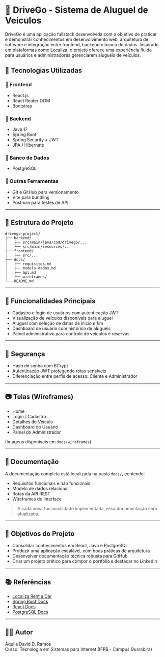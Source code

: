 # 🚗 DriveGo - Sistema de Aluguel de Veículos

DriveGo é uma aplicação fullstack desenvolvida com o objetivo de praticar e demonstrar conhecimentos em desenvolvimento web, arquitetura de software e integração entre frontend, backend e banco de dados. Inspirado em plataformas como [Localiza](https://www.localiza.com/brasil/pt-br), o projeto oferece uma experiência fluida para usuários e administradores gerenciarem aluguéis de veículos.

## 🧰 Tecnologias Utilizadas

### 🔹 Frontend
- React.js
- React Router DOM
- Bootstrap

### 🔹 Backend
- Java 17
- Spring Boot
- Spring Security + JWT
- JPA / Hibernate

### 🔹 Banco de Dados
- PostgreSQL

### 🔹 Outras Ferramentas
- Git e GitHub para versionamento
- Vite para bundling
- Postman para testes de API

---

## 📁 Estrutura do Projeto
```
drivego-project/
├── backend/
│   ├── src/main/java/com/drivego/...
│   └── src/main/resources/...
├── frontend/
│   └── src/...
├── docs/
│   ├── requisitos.md
│   ├── modelo-dados.md
│   ├── api.md
│   └── wireframes/
└── README.md
```

---

## 📌 Funcionalidades Principais

- Cadastro e login de usuários com autenticação JWT
- Visualização de veículos disponíveis para aluguel
- Aluguel com seleção de datas de início e fim
- Dashboard de usuário com histórico de aluguéis
- Painel administrativo para controle de veículos e reservas

---

## 🔐 Segurança

- Hash de senha com BCrypt
- Autenticação JWT protegendo rotas sensíveis
- Diferenciação entre perfis de acesso: Cliente e Administrador

---

## 📷 Telas (Wireframes)
- Home
- Login / Cadastro
- Detalhes do Veículo
- Dashboard do Usuário
- Painel do Administrador

(Imagens disponíveis em `docs/wireframes`)

---

## 📄 Documentação
A documentação completa está localizada na pasta `docs/`, contendo:

- Requisitos funcionais e não funcionais
- Modelo de dados relacional
- Rotas da API REST
- Wireframes de interface

> A cada nova funcionalidade implementada, essa documentação será atualizada.

---

## 🎯 Objetivos do Projeto

- Consolidar conhecimentos em React, Java e PostgreSQL
- Produzir uma aplicação escalável, com boas práticas de arquitetura
- Desenvolver documentação técnica robusta para GitHub
- Criar um projeto prático para compor o portfólio e destacar no LinkedIn

---

## 📚 Referências
- [Localiza Rent a Car](https://www.localiza.com/brasil/pt-br)
- [Spring Boot Docs](https://spring.io/projects/spring-boot)
- [React Docs](https://react.dev/)
- [PostgreSQL Docs](https://www.postgresql.org/docs/)

---

## 👨‍💻 Autor
Áquila David D. Ramos  
Curso: Tecnologia em Sistemas para Internet (IFPB - Campus Guarabira)

